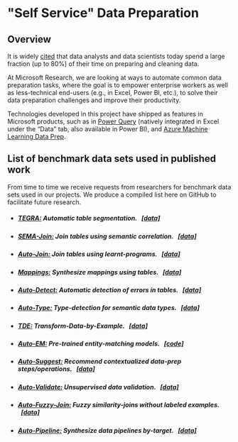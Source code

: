 # "Self Service" Data Preparation

## Overview
It is widely [cited](https://www.gartner.com/en/documents/3418832/market-guide-for-self-service-data-preparation) that data analysts and data scientists today spend a large fraction (up to 80%) of their time on preparing and cleaning data.

At Microsoft Research, we are looking at ways to automate common data preparation tasks, where the goal is to empower enterprise workers as well as less-technical end-users (e.g., in Excel, Power BI, etc.), to solve their data preparation challenges and improve their productivity.

Technologies developed in this project have shipped as features in Microsoft products, such as in [Power Query](https://docs.microsoft.com/en-us/power-query/power-query-what-is-power-query) (natively integrated in Excel under the “Data” tab, also available in Power BI), and [Azure Machine Learning Data Prep](https://docs.microsoft.com/en-us/python/api/azureml-dataprep/?view=azure-ml-py).


## List of benchmark data sets used in published work

From time to time we receive requests from researchers for benchmark data sets used in our projects. We produce a compiled list here on GitHub to facilitate future research.

* ##### [TEGRA:](https://www.microsoft.com/en-us/research/wp-content/uploads/2016/02/Main.pdf) Automatic table segmentation. &nbsp;&nbsp;[[data]](https://github.com/Yeye-He/TEGRA-Table-Segmentation) 

* ##### [SEMA-Join:](https://www.microsoft.com/en-us/research/wp-content/uploads/2016/02/p2045-he.pdf) Join tables using semantic correlation. &nbsp;&nbsp;[[data]](https://github.com/Yeye-He/Semantic-Join)

* ##### [Auto-Join:](https://www.microsoft.com/en-us/research/wp-content/uploads/2016/12/autojoin-fullversion.pdf) Join tables using learnt-programs.  &nbsp;&nbsp;[[data]](https://github.com/Yeye-He/Auto-Join)

* ##### [Mappings:](https://www.microsoft.com/en-us/research/wp-content/uploads/2017/03/mapping-synthesis.pdf) Synthesize mappings using tables.  &nbsp;&nbsp;[[data]](https://github.com/Yeye-He/Mapping-Synthesis)

* ##### [Auto-Detect:](https://www.microsoft.com/en-us/research/uploads/prod/2018/04/AutoDetect.pdf) Automatic detection of errors in tables.  &nbsp;&nbsp;[[data]](https://github.com/zphuangHKUCS/Auto-Detect-released-data)

* ##### [Auto-Type:](https://www.microsoft.com/en-us/research/uploads/prod/2018/04/main2.pdf) Type-detection for semantic data types.  &nbsp;&nbsp;[[data]](https://github.com/congy/AutoType/)

* ##### [TDE:](https://www.microsoft.com/en-us/research/uploads/prod/2018/04/TDE-demo.pdf) Transform-Data-by-Example.  &nbsp;&nbsp;[[data]](https://github.com/Yeye-He/Transform-Data-by-Example)


* ##### [Auto-EM:](https://www.microsoft.com/en-us/research/publication/auto-em-end-to-end-fuzzy-entity-matching-using-pre-trained-deep-models-and-transfer-learning/) Pre-trained entity-matching models.  &nbsp;&nbsp;[[code]](https://github.com/henryzhao5852/AutoEM) 


* ##### [Auto-Suggest:](https://www.microsoft.com/en-us/research/publication/auto-suggest-learning-to-recommend-data-preparation-steps-using-data-science-notebooks/) Recommend contextualized data-prep steps/operations.  &nbsp;&nbsp;[[data]](https://github.com/congy/AutoSuggest)


* ##### [Auto-Validate:](https://www.microsoft.com/en-us/research/uploads/prod/2021/04/auto_validate_full.pdf) Unsupervised data validation.  &nbsp;&nbsp;[[data]](https://github.com/jiesongk/auto-validate)


* ##### [Auto-Fuzzy-Join:](https://www.microsoft.com/en-us/research/publication/auto-fuzzyjoin-auto-program-fuzzy-similarity-joins-without-labeled-examples/) Fuzzy similarity-joins without labeled examples.  &nbsp;&nbsp;[[data]](https://github.com/chu-data-lab/AutomaticFuzzyJoin)


* ##### [Auto-Pipeline:]() Synthesize data pipelines by-target.  &nbsp;&nbsp;[[data]](https://gitlab.com/jwjwyoung/autopipeline-benchmarks)
